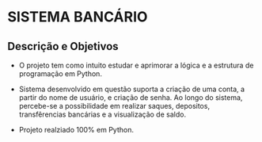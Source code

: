 #  SISTEMA BANCÁRIO

## Descrição e Objetivos
- O projeto tem como intuito estudar e aprimorar a lógica e a estrutura de programação
em Python.

- Sistema desenvolvido em questão suporta a criação de uma conta, a partir do nome de usuário,
e criação de senha. Ao longo do sistema, percebe-se a possibilidade em realizar saques, depositos,
transfêrencias bancárias e a visualização de saldo.

- Projeto realziado 100% em Python.
